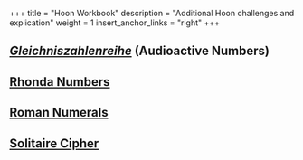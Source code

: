 +++
title = "Hoon Workbook"
description = "Additional Hoon challenges and explication"
weight = 1
insert_anchor_links = "right"
+++

## [_Gleichniszahlenreihe_](/guides/additional/workbook/gleichniszahlenreihe) (Audioactive Numbers)

## [Rhonda Numbers](/guides/additional/workbook/rhonda)

## [Roman Numerals](/guides/additional/workbook/roman)

## [Solitaire Cipher](/guides/additional/workbook/solitaire)
